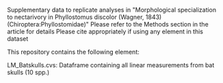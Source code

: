 Supplementary data to replicate analyses in "Morphological specialization to nectarivory in Phyllostomus discolor (Wagner, 1843) (Chiroptera:Phyllostomidae)" Please refer to the Methods section in the article for details Please cite appropriately if using any element in this dataset

This repository contains the following element:

LM_Batskulls.cvs: Dataframe containing all linear measurements from bat skulls (10 spp.)
